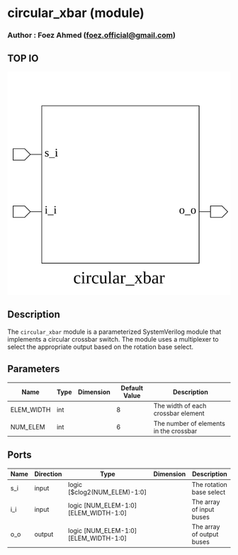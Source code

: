 # circular_xbar (module)

### Author : Foez Ahmed (foez.official@gmail.com)

## TOP IO
<img src="./circular_xbar_top.svg">

## Description

The `circular_xbar` module is a parameterized SystemVerilog module that implements a circular
crossbar switch. The module uses a multiplexer to select the appropriate output based on the
rotation base select.

## Parameters
|Name|Type|Dimension|Default Value|Description|
|-|-|-|-|-|
|ELEM_WIDTH|int||8|The width of each crossbar element|
|NUM_ELEM|int||6|The number of elements in the crossbar|

## Ports
|Name|Direction|Type|Dimension|Description|
|-|-|-|-|-|
|s_i|input|logic [$clog2(NUM_ELEM)-1:0]|| The rotation base select|
|i_i|input|logic [NUM_ELEM-1:0][ELEM_WIDTH-1:0]|| The array of input buses|
|o_o|output|logic [NUM_ELEM-1:0][ELEM_WIDTH-1:0]|| The array of output buses|
